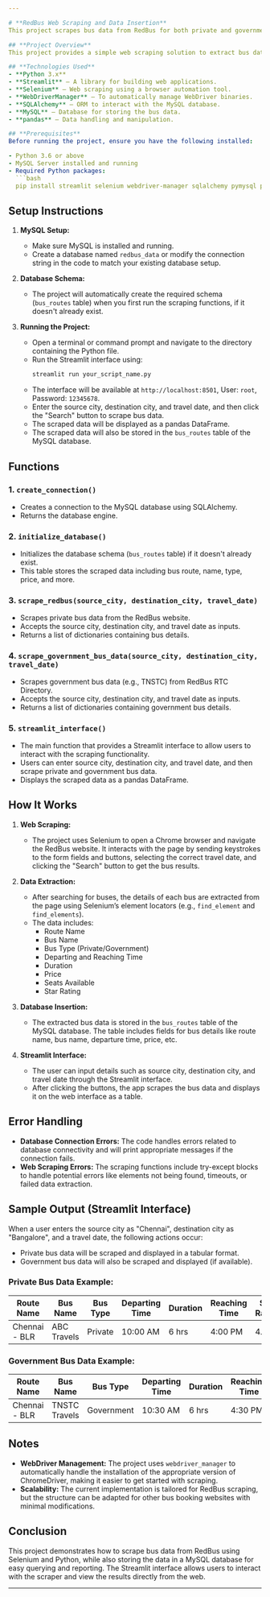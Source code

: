 ```yaml
---

# **RedBus Web Scraping and Data Insertion**  
This project scrapes bus data from RedBus for both private and government buses and stores the information in a MySQL database. The data includes details such as bus routes, departure time, price, seats available, and ratings. The project uses Selenium WebDriver for scraping, pandas for data manipulation, and SQLAlchemy for database interaction.

## **Project Overview**
This project provides a simple web scraping solution to extract bus data from RedBus for both private and government buses. The scraped data is stored in a MySQL database for further analysis or reporting. A Streamlit interface is included to allow users to interact with the scraping functionality.

## **Technologies Used**
- **Python 3.x**
- **Streamlit** – A library for building web applications.
- **Selenium** – Web scraping using a browser automation tool.
- **WebDriverManager** – To automatically manage WebDriver binaries.
- **SQLAlchemy** – ORM to interact with the MySQL database.
- **MySQL** – Database for storing the bus data.
- **pandas** – Data handling and manipulation.

## **Prerequisites**
Before running the project, ensure you have the following installed:

- Python 3.6 or above
- MySQL Server installed and running
- Required Python packages:
  ```bash
  pip install streamlit selenium webdriver-manager sqlalchemy pymysql pandas
  ```

## **Setup Instructions**

1. **MySQL Setup:**
   - Make sure MySQL is installed and running.
   - Create a database named `redbus_data` or modify the connection string in the code to match your existing database setup.

2. **Database Schema:**
   - The project will automatically create the required schema (`bus_routes` table) when you first run the scraping functions, if it doesn't already exist.
   
3. **Running the Project:**
   - Open a terminal or command prompt and navigate to the directory containing the Python file.
   - Run the Streamlit interface using:
     ```bash
     streamlit run your_script_name.py
     ```
   - The interface will be available at `http://localhost:8501`, User: `root`, Password: `12345678`.
   - Enter the source city, destination city, and travel date, and then click the "Search" button to scrape bus data.
   - The scraped data will be displayed as a pandas DataFrame.
   - The scraped data will also be stored in the `bus_routes` table of the MySQL database.

## **Functions**

### **1. `create_connection()`**
   - Creates a connection to the MySQL database using SQLAlchemy.
   - Returns the database engine.

### **2. `initialize_database()`**
   - Initializes the database schema (`bus_routes` table) if it doesn't already exist.
   - This table stores the scraped data including bus route, name, type, price, and more.

### **3. `scrape_redbus(source_city, destination_city, travel_date)`**
   - Scrapes private bus data from the RedBus website.
   - Accepts the source city, destination city, and travel date as inputs.
   - Returns a list of dictionaries containing bus details.

### **4. `scrape_government_bus_data(source_city, destination_city, travel_date)`**
   - Scrapes government bus data (e.g., TNSTC) from RedBus RTC Directory.
   - Accepts the source city, destination city, and travel date as inputs.
   - Returns a list of dictionaries containing government bus details.

### **5. `streamlit_interface()`**
   - The main function that provides a Streamlit interface to allow users to interact with the scraping functionality.
   - Users can enter source city, destination city, and travel date, and then scrape private and government bus data.
   - Displays the scraped data as a pandas DataFrame.

## **How It Works**
1. **Web Scraping:**
   - The project uses Selenium to open a Chrome browser and navigate the RedBus website. It interacts with the page by sending keystrokes to the form fields and buttons, selecting the correct travel date, and clicking the "Search" button to get the bus results.
   
2. **Data Extraction:**
   - After searching for buses, the details of each bus are extracted from the page using Selenium’s element locators (e.g., `find_element` and `find_elements`).
   - The data includes:
     - Route Name
     - Bus Name
     - Bus Type (Private/Government)
     - Departing and Reaching Time
     - Duration
     - Price
     - Seats Available
     - Star Rating
   
3. **Database Insertion:**
   - The extracted bus data is stored in the `bus_routes` table of the MySQL database. The table includes fields for bus details like route name, bus name, departure time, price, etc.

4. **Streamlit Interface:**
   - The user can input details such as source city, destination city, and travel date through the Streamlit interface.
   - After clicking the buttons, the app scrapes the bus data and displays it on the web interface as a table.

## **Error Handling**
- **Database Connection Errors:** The code handles errors related to database connectivity and will print appropriate messages if the connection fails.
- **Web Scraping Errors:** The scraping functions include try-except blocks to handle potential errors like elements not being found, timeouts, or failed data extraction.

## **Sample Output (Streamlit Interface)**

When a user enters the source city as "Chennai", destination city as "Bangalore", and a travel date, the following actions occur:
- Private bus data will be scraped and displayed in a tabular format.
- Government bus data will also be scraped and displayed (if available).

### **Private Bus Data Example:**
| Route Name    | Bus Name        | Bus Type    | Departing Time | Duration | Reaching Time | Star Rating | Price  | Seats Available | Is Government |
|---------------|-----------------|-------------|----------------|----------|----------------|-------------|--------|-----------------|---------------|
| Chennai - BLR | ABC Travels     | Private     | 10:00 AM       | 6 hrs    | 4:00 PM        | 4.5         | 600.00 | 30              | False         |

### **Government Bus Data Example:**
| Route Name    | Bus Name        | Bus Type    | Departing Time | Duration | Reaching Time | Star Rating | Price  | Seats Available | Is Government |
|---------------|-----------------|-------------|----------------|----------|----------------|-------------|--------|-----------------|---------------|
| Chennai - BLR | TNSTC Travels   | Government  | 10:30 AM       | 6 hrs    | 4:30 PM        | 4.0         | 450.00 | 40              | True          |

## **Notes**
- **WebDriver Management:** The project uses `webdriver_manager` to automatically handle the installation of the appropriate version of ChromeDriver, making it easier to get started with scraping.
- **Scalability:** The current implementation is tailored for RedBus scraping, but the structure can be adapted for other bus booking websites with minimal modifications.

## **Conclusion**
This project demonstrates how to scrape bus data from RedBus using Selenium and Python, while also storing the data in a MySQL database for easy querying and reporting. The Streamlit interface allows users to interact with the scraper and view the results directly from the web.

---
```

